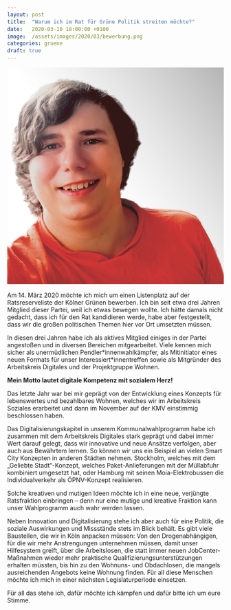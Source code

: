 ```yaml
---
layout: post
title:  "Warum ich im Rat für Grüne Politik streiten möchte?"
date:   2020-03-10 18:00:00 +0100
image:  /assets/images/2020/03/bewerbung.png
categories: gruene
draft: true
---
```


![Maximilian Ruta](/assets/images/2020/03/bewerbung.png)

Am 14. März 2020 möchte ich mich um einen Listenplatz auf der Ratsreserveliste der Kölner Grünen bewerben. Ich bin seit
etwa drei Jahren Mitglied dieser Partei, weil ich etwas bewegen wollte. Ich hätte damals nicht gedacht, dass ich für den
Rat kandidieren werde, habe aber festgestellt, dass wir die großen politischen Themen hier vor Ort umsetzten müssen.

In diesen drei Jahren habe ich als aktives Mitglied einiges in der Partei angestoßen und in diversen Bereichen
mitgearbeitet. Viele kennen mich sicher als unermüdlichen Pendler\*innenwahlkämpfer, als Mitinitiator eines neuen Formats
für unser Interessiert\*innentreffen sowie als Mitgründer des Arbeitskreis Digitales und der Projektgruppe Wohnen.

**Mein Motto lautet digitale Kompetenz mit sozialem Herz!**

Das letzte Jahr war bei mir geprägt von der Entwicklung eines Konzepts für lebenswertes und bezahlbares Wohnen, welches
wir im Arbeitskreis Soziales erarbeitet und dann im November auf der KMV einstimmig beschlossen haben.

Das Digitalisierungskapitel in unserem Kommunalwahlprogramm habe ich zusammen mit dem Arbeitskreis Digitales stark
geprägt und dabei immer Wert darauf gelegt, dass wir innovative und neue Ansätze verfolgen, aber auch aus Bewährtem
lernen. So können wir uns ein Beispiel an vielen Smart City Konzepten in anderen Städten nehmen. Stockholm, welches mit
dem „Geliebte Stadt“-Konzept, welches Paket-Anlieferungen mit der Müllabfuhr kombiniert umgesetzt hat, oder Hamburg mit
seinen Moia-Elektrobussen die Individualverkehr als ÖPNV-Konzept realisieren.

Solche kreativen und mutigen Ideen möchte ich in eine neue, verjüngte Ratsfraktion einbringen – denn nur eine mutige und
kreative Fraktion kann unser Wahlprogramm auch wahr werden lassen.

Neben Innovation und Digitalisierung stehe ich aber auch für eine Politik, die soziale Auswirkungen und Missstände stets
im Blick behält. Es gibt viele Baustellen, die wir in Köln anpacken müssen: Von den Drogenabhängigen, für die wir mehr
Anstrengungen unternehmen müssen, damit unser Hilfesystem greift, über die Arbeitslosen, die statt immer neuen
JobCenter-Maßnahmen wieder mehr praktische Qualifizierungsunterstützungen erhalten müssten, bis hin zu den
Wohnuns- und Obdachlosen, die mangels ausreichenden Angebots keine Wohnung finden. Für all diese Menschen möchte ich
mich in einer nächsten Legislaturperiode einsetzen.

Für all das stehe ich, dafür möchte ich kämpfen und dafür bitte ich um eure Stimme.
